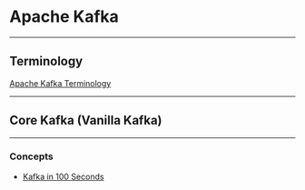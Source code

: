 # Apache Kafka
***
## Terminology
[Apache Kafka Terminology](https://github.com/DATA-ACES-ORGANIZATION/data-aces-dictionaries/blob/main/apache-kafka-dictionary.md)
***
## Core Kafka (Vanilla Kafka)
***
### Concepts
* [Kafka in 100 Seconds](https://youtu.be/uvb00oaa3k8)
